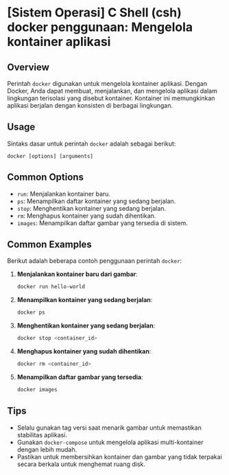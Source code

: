 # [Sistem Operasi] C Shell (csh) docker penggunaan: Mengelola kontainer aplikasi

## Overview
Perintah `docker` digunakan untuk mengelola kontainer aplikasi. Dengan Docker, Anda dapat membuat, menjalankan, dan mengelola aplikasi dalam lingkungan terisolasi yang disebut kontainer. Kontainer ini memungkinkan aplikasi berjalan dengan konsisten di berbagai lingkungan.

## Usage
Sintaks dasar untuk perintah `docker` adalah sebagai berikut:

```
docker [options] [arguments]
```

## Common Options
- `run`: Menjalankan kontainer baru.
- `ps`: Menampilkan daftar kontainer yang sedang berjalan.
- `stop`: Menghentikan kontainer yang sedang berjalan.
- `rm`: Menghapus kontainer yang sudah dihentikan.
- `images`: Menampilkan daftar gambar yang tersedia di sistem.

## Common Examples
Berikut adalah beberapa contoh penggunaan perintah `docker`:

1. **Menjalankan kontainer baru dari gambar**:
   ```bash
   docker run hello-world
   ```

2. **Menampilkan kontainer yang sedang berjalan**:
   ```bash
   docker ps
   ```

3. **Menghentikan kontainer yang sedang berjalan**:
   ```bash
   docker stop <container_id>
   ```

4. **Menghapus kontainer yang sudah dihentikan**:
   ```bash
   docker rm <container_id>
   ```

5. **Menampilkan daftar gambar yang tersedia**:
   ```bash
   docker images
   ```

## Tips
- Selalu gunakan tag versi saat menarik gambar untuk memastikan stabilitas aplikasi.
- Gunakan `docker-compose` untuk mengelola aplikasi multi-kontainer dengan lebih mudah.
- Pastikan untuk membersihkan kontainer dan gambar yang tidak terpakai secara berkala untuk menghemat ruang disk.